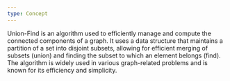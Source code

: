 ```yaml
---
type: Concept
---
```


Union-Find is an algorithm used to efficiently manage and compute the connected components of a graph. It uses a data structure that maintains a partition of a set into disjoint subsets, allowing for efficient merging of subsets (union) and finding the subset to which an element belongs (find). The algorithm is widely used in various graph-related problems and is known for its efficiency and simplicity.